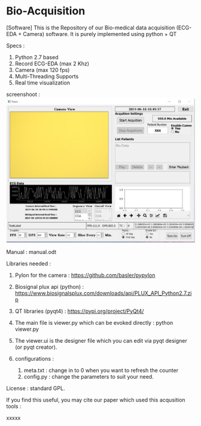 # Bio-Acquisition
[Software] This is the Repository of our Bio-medical data acquisition (ECG-EDA + Camera) software. It is purely implemented using python + QT

Specs : 
  1. Python 2.7 based
  2. Record ECG-EDA (max 2 Khz)
  3. Camera (max 120 fps)
  4. Multi-Threading Supports
  5. Real time visualization

screenshoot : 
![Static Screenshoot](screenshoot.PNG)

Manual : manual.odt


Libraries needed : 
  1. Pylon for the camera : https://github.com/basler/pypylon
  2. Biosignal plux api (python) : https://www.biosignalsplux.com/downloads/api/PLUX_API_Python2.7.zip
  3. QT libraries (pyqt4) : https://pypi.org/project/PyQt4/
  
1. The main file is viewer.py which can be evoked directly : python viewer.py
2. The viewer.ui is the designer file which you can edit via pyqt designer (or pyqt creator). 
3. configurations : 
    1. meta.txt : change in to 0 when you want to refresh the counter 
    2. config.py : change the parameters to suit your need. 
    
License : standard GPL. 

If you find this useful, you may cite our paper which used this acqusition tools : 

xxxxx
